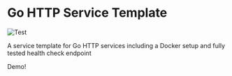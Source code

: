 # Go HTTP Service Template

![Test](https://github.com/braddle/go-http-template/workflows/Test/badge.svg)

A service template for Go HTTP services including a Docker setup and fully tested health check endpoint

Demo!
